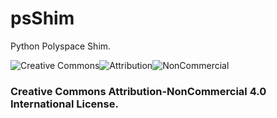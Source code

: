 # psShim
Python Polyspace Shim.

![Creative Commons](https://creativecommons.org/images/deed/cc_blue.png)![Attribution](https://creativecommons.org/images/deed/attribution_icon_blue.png)![NonCommercial](https://creativecommons.org/images/deed/nc_blue.png)

### Creative Commons Attribution-NonCommercial 4.0 International License.
